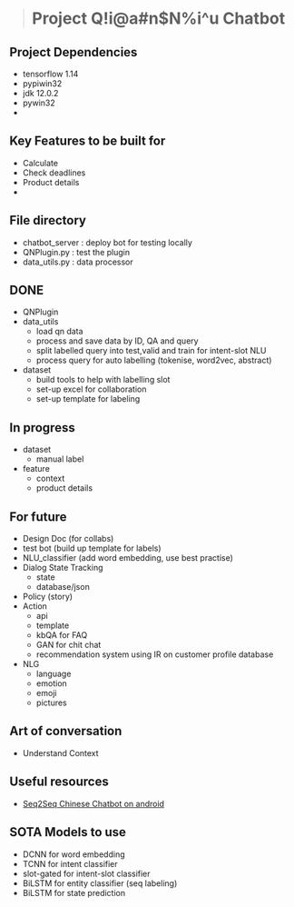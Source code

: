 > # **Project Q!i@a#n$N%i^u Chatbot**

## Project Dependencies
- tensorflow 1.14
- pypiwin32
- jdk 12.0.2
- pywin32
- 

## Key Features to be built for
- Calculate
- Check deadlines
- Product details
-  

## File directory
- chatbot_server : deploy bot for testing locally
- QNPlugin.py : test the plugin
- data_utils.py : data processor

## DONE
- QNPlugin
- data_utils
    - load qn data
    - process and save data by ID, QA and query
    - split labelled query into test,valid and train for intent-slot NLU
    - process query for auto labelling (tokenise, word2vec, abstract)
- dataset
    - build tools to help with labelling slot
    - set-up excel for collaboration
    - set-up template for labeling

## In progress
- dataset
    - manual label
- feature
    - context
    - product details

## For future
- Design Doc (for collabs)
- test bot (build up template for labels)
- NLU_classifier (add word embedding, use best practise)
- Dialog State Tracking
    - state
    - database/json
- Policy (story)
- Action
    - api
    - template
    - kbQA for FAQ
    - GAN for chit chat
    - recommendation system using IR on customer profile database
- NLG
    - language 
    - emotion 
    - emoji 
    - pictures

## Art of conversation
- Understand Context

## Useful resources
- [Seq2Seq Chinese Chatbot on android](http://www.shareditor.com/blogshow/?blogId=63)

## SOTA Models to use
- DCNN for word embedding
- TCNN for intent classifier
- slot-gated for intent-slot classifier
- BiLSTM for entity classifier (seq labeling)
- BiLSTM for state prediction
